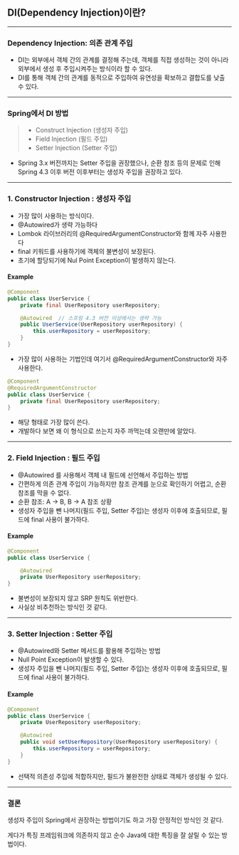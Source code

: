 ## DI(Dependency Injection)이란?

<hr>

### Dependency Injection: 의존 관계 주입
* DI는 외부에서 객체 간의 관계를 결정해 주는데, 객체를 직접 생성하는 것이 아니라 외부에서 생성 후 주입시켜주는 방식이라 할 수 있다.
* DI를 통해 객체 간의 관계를 동적으로 주입하여 유연성을 확보하고 결합도를 낮출 수 있다.


<hr>

### Spring에서 DI 방법
> * Construct Injection (생성자 주입)
> * Field Injection (필드 주입)
> * Setter Injection (Setter 주입)

* Spring 3.x 버전까지는 Setter 주입을 권장했으나, 순환 참조 등의 문제로 인해 Spring 4.3 이후 버전 이후부터는 생성자 주입을 권장하고 있다.

<hr>

### 1. Constructor Injection : 생성자 주입
* 가장 많이 사용하는 방식이다.
* @Autowired가 생략 가능하다
* Lombok 라이브러리의 @RequiredArgumentConstructor와 함께 자주 사용한다
* final 키워드를 사용하기에 객체의 불변성이 보장된다.
* 초기에 할당되기에 Nul Point Exception이 발생하지 않는다.

#### Example
```java
@Component
public class UserService {
    private final UserRepository userRepository;

    @Autowired  // 스프링 4.3 버전 이상에서는 생략 가능
    public UserService(UserRepository userRepository) {
        this.userRepository = userRepository;
    }
}
```
* 가장 많이 사용하는 기법인데 여기서 @RequiredArgumentConstructor와 자주 사용한다.

```java
@Component
@RequiredArgumentConstructor
public class UserService {
    private final UserRepository userRepository;
}
```
* 해당 형태로 가장 많이 쓴다.
* 개발하다 보면 왜 이 형식으로 쓰는지 자주 까먹는데 오랜만에 알았다.


<hr>

### 2. Field Injection : 필드 주입
* @Autowired 를 사용해서 객체 내 필드에 선언해서 주입하는 방법
* 간편하게 의존 관계 주입이 가능하지만 참조 관계를 눈으로 확인하기 어렵고, 순환 참조를 막을 수 없다.
* 순환 참조: A -> B, B -> A 참조 상황
* 생성자 주입을 뺀 나머지(필드 주입, Setter 주입)는 생성자 이후에 호출되므로, 필드에 final 사용이 불가하다.

#### Example
```java
@Component
public class UserService {

    @Autowired
    private UserRepository userRepository;
}
```
* 불변성이 보장되지 않고 SRP 원칙도 위반한다.
* 사실상 비추천하는 방식인 것 같다.

<hr>

### 3. Setter Injection : Setter 주입
* @Autowired와 Setter 메서드를 활용해 주입하는 방법
* Null Point Exception이 발생할 수 있다.
* 생성자 주입을 뺀 나머지(필드 주입, Setter 주입)는 생성자 이후에 호출되므로, 필드에 final 사용이 불가하다.

#### Example
```java
@Component
public class UserService {
    private UserRepository userRepository;

    @Autowired
    public void setUserRepository(UserRepository userRepository) {
        this.userRepository = userRepository;
    }
}
```
* 선택적 의존성 주입에 적합하지만, 필드가 불완전한 상태로 객체가 생성될 수 있다.

<hr>

### 결론

생성자 주입이 Spring에서 권장하는 방법이기도 하고 가장 안정적인 방식인 것 같다.

게다가 특징 프레임워크에 의존하지 않고 순수 Java에 대한 특징을 잘 살릴 수 있는 방법이다.






